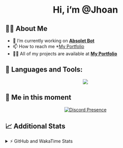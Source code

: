 <h1 align="center">Hi, i’m @Jhoan</h1>

## 🙋‍♂️ About Me

- 🔭 I’m currently working on **[Absolet Bot](https://strider.cloud)**
- 📫 How to reach me *[My Portfolio](https://jhoan.me/contact)
- 👨‍💻 All of my projects are available at **[My Portfolio](https://jhoan.me)**

## 🚀 Languages and Tools:
<p align="center">
  <a href="https://skillicons.dev">
    <img src="https://skillicons.dev/icons?i=js,ts,html,css,bootstrap,nodejs,express,vscode,neovim,vim,atom,cloudflare,git,github,discord,bots,linux,mongodb,nginx,redis,wordpress,heroku&perline=11" />
  </a>
</p>
  
## 👤 Me in this moment
<p align="center">
    <a href="https://discord.com/users/612460795124776960" target="_blank" rel="nofollow">
        <img src="https://lanyard-profile-readme.vercel.app/api/612460795124776960?idleMessage=Probably%20coding%20Absolet..." alt="Discord Presence" align="center">
    </a>
</p>

## 📈 Additional Stats
<details>
    <summary>⚡ GitHub and WakaTime Stats</summary>
    <br/>

<!--START_SECTION:waka-->
![Code Time](http://img.shields.io/badge/Code%20Time-628%20hrs%207%20mins-blue)

**🐱 My GitHub Data** 

> 🏆 104 Contributions in the Year 2023
 > 
> 📦 175.4 kB Used in GitHub's Storage 
 > 
> 💼 Opted to Hire
 > 
> 📜 4 Public Repositories 
 > 
> 🔑 41 Private Repositories  
 > 
**I'm an Early 🐤** 

```text
🌞 Morning       88 commits       ██░░░░░░░░░░░░░░░░░░░░░░░   09.76 % 
🌆 Daytime      410 commits       ███████████░░░░░░░░░░░░░░   45.45 % 
🌃 Evening      361 commits       ██████████░░░░░░░░░░░░░░░   40.02 % 
🌙 Night         43 commits       █░░░░░░░░░░░░░░░░░░░░░░░░   04.77 % 

```
📅 **I'm Most Productive on Saturday** 

```text
Monday         125 commits       ███░░░░░░░░░░░░░░░░░░░░░░   13.86 % 
Tuesday        162 commits       ████░░░░░░░░░░░░░░░░░░░░░   17.96 % 
Wednesday      150 commits       ████░░░░░░░░░░░░░░░░░░░░░   16.63 % 
Thursday       101 commits       ██░░░░░░░░░░░░░░░░░░░░░░░   11.20 % 
Friday         130 commits       ███░░░░░░░░░░░░░░░░░░░░░░   14.41 % 
Saturday       169 commits       ████░░░░░░░░░░░░░░░░░░░░░   18.74 % 
Sunday          65 commits       █░░░░░░░░░░░░░░░░░░░░░░░░   07.21 % 

```


📊 **This Week I Spent My Time On** 

```text
⌚︎ Time Zone: America/Bogota

💬 Programming Languages: 
TypeScript               21 hrs 55 mins      ████████████████████░░░░░   83.48 % 
YAML                     2 hrs 47 mins       ██░░░░░░░░░░░░░░░░░░░░░░░   10.64 % 
JavaScript               41 mins             ░░░░░░░░░░░░░░░░░░░░░░░░░   02.65 % 
JSON                     23 mins             ░░░░░░░░░░░░░░░░░░░░░░░░░   01.48 % 
Markdown                 14 mins             ░░░░░░░░░░░░░░░░░░░░░░░░░   00.91 % 

🔥 Editors: 
VS Code                  26 hrs 15 mins      █████████████████████████   100.00 % 

🐱‍💻 Projects: 
smok                     25 hrs 8 mins       ████████████████████████░   95.71 % 
bloom                    31 mins             ░░░░░░░░░░░░░░░░░░░░░░░░░   01.99 % 
xd                       28 mins             ░░░░░░░░░░░░░░░░░░░░░░░░░   01.80 % 
nvim                     7 mins              ░░░░░░░░░░░░░░░░░░░░░░░░░   00.50 % 

💻 Operating System: 
Linux                    26 hrs 15 mins      █████████████████████████   100.00 % 

```

**I Mostly Code in JavaScript** 

```text
JavaScript               17 repos            ██████████████░░░░░░░░░░░   56.67 % 
TypeScript               7 repos             █████░░░░░░░░░░░░░░░░░░░░   23.33 % 
Java                     3 repos             ██░░░░░░░░░░░░░░░░░░░░░░░   10.00 % 
Shell                    1 repo              ░░░░░░░░░░░░░░░░░░░░░░░░░   03.33 % 
CSS                      1 repo              ░░░░░░░░░░░░░░░░░░░░░░░░░   03.33 % 

```



 Last Updated on 20/02/2023 11:34:38 UTC
<!--END_SECTION:waka-->
</details>
